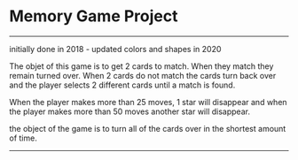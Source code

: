 # Memory Game Project
*******
initially done in 2018 - updated colors and shapes in 2020

The objet of this game is to get 2 cards to match.  When they match they remain turned over.  When 2 cards do not match
the cards turn back over and the player selects 2 different cards until a match is found.

When the player makes more than 25 moves, 1 star will disappear and when the player makes more than 50 moves another star
will disappear.

the object of the game is to turn all of the cards over in the shortest amount of time.

******

